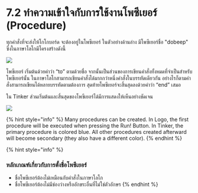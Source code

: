 # 7.2 ทำความเข้าใจกับการใช้งานโพซีเยอร์ \(Procedure\)

ทุกคำสั่งที่จะส่งให้โกโกบอร์ด จะต้องอยู่ในโพซีเยอร์ ในตัวอย่างด้านล่าง มีโพซีเยอร์ชื่อ "dobeep" ซึ่งในภาษาโลโกมีโครงสร้างดังนี้

![](https://lh4.googleusercontent.com/pyLGCZ6GWt-F7hyVxteXWGMuawipVzJQKysb0xHUG9uTervPzEfwn8EclbQ7TTvY-uIRh0CgJen2-MpJYsG5CnKLVtl6wqaJQ7Pk2nOWDE7PMQG_aTcpBrjKBYJJOse-2xAVcpkg)

โพซีเยอร์ เริ่มต้นด้วยคำว่า “to” ตามด้วยชื่อ จากนั้นเป็นส่วนของการเขียนคำสั่งทั้งหมดที่จำเป็นสำหรับโพซีเยอร์นั้น ในภาษาโลโกสามารถเขียนคำสั่งได้มากกว่าหนึ่งคำสั่งในบรรทัดเดียวกัน อย่างไรก็ตามคำสั่งสามารถเขียนได้หลายบรรทัดตามต้องการ สุดท้ายโพซีเยอร์จะสิ้นสุดลงด้วยคำว่า “end” เสมอ

ใน Tinker ส่วนเริ่มต้นและสิ้นสุดของโพซีเยอร์ได้มีการแสดงให้เห็นอย่างชัดเจน

![](https://lh4.googleusercontent.com/xSKQSvxM8i3z7DgQIsE0mrGvXL4aHR084yxnQJyw6qMmdE4cZwpkQ40vx1iphTbNOVh4HpUZ3POeuLknTdb88x5FTayDtHcMryk1lq0jGCm7qmppjvevzFFMgn1I7ofE8Atp10ab)

{% hint style="info" %}
Many procedures can be created. In Logo, the first procedure will be executed when pressing the Run! Button. In Tinker, the primary procedure is colored blue. All other procedures created afterward will become secondary \(they also have a different color\).
{% endhint %}

{% hint style="info" %}
### หลักเกณฑ์เกี่ยวกับการตั้งชื่อโพซีเยอร์

* ชื่อโพซีเยอร์ต้องไม่เหมือนกับคำสั่งในภาษาโลโก
* ชื่อโพซีเยอร์ต้องไม่มีช่องว่างหรืออักขระอื่นที่ไม่ใช่ตัวอักษร
{% endhint %}

